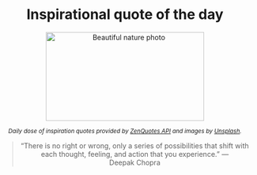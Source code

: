 
<div align="center">

# Inspirational quote of the day

<img src="./data/photo.jpeg" alt="Beautiful nature photo" width="320" height="180">

<sub><i>Daily dose of inspiration quotes provided by [ZenQuotes API](https://zenquotes.io/) and images by [Unsplash](https://unsplash.com/).</i></sub>


<blockquote>&ldquo;There is no right or wrong, only a series of possibilities that shift with each thought, feeling, and action that you experience.&rdquo; &mdash; <footer>Deepak Chopra</footer></blockquote>

</div>
